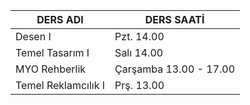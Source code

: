 **DERS ADI** | **DERS SAATİ**
------------ | -------------
Desen I | Pzt. 14.00
Temel Tasarım I | Salı 14.00
MYO Rehberlik | Çarşamba 13.00 - 17.00
Temel Reklamcılık I | Prş. 13.00